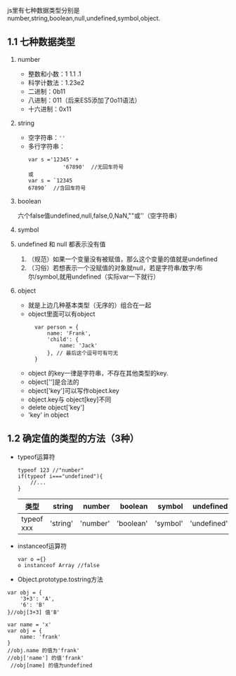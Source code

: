 js里有七种数据类型分别是number,string,boolean,null,undefined,symbol,object.
## 1.1 七种数据类型
1. number
    - 整数和小数：1 1.1 .1
    - 科学计数法：1.23e2
    - 二进制：0b11
    - 八进制：011（后来ES5添加了0o11语法）
    - 十六进制：0x11
2. string
    - 空字符串：`''`
    - 多行字符串：
        ```
        var s ='12345' +
                   '67890'  //无回车符号
        或
        var s = `12345
        67890`  //含回车符号
        ```
3. boolean

    六个false值undefined,null,false,0,NaN,""或''（空字符串）
4. symbol
5. undefined 和 null    都表示没有值
    1. （规范）如果一个变量没有被赋值，那么这个变量的值就是undefined
    2. （习俗）若想表示一个没赋值的对象就null，若是字符串/数字/布尔/symbol,就用undefined（实际var一下就行）
6. object 
    - 就是上边几种基本类型（无序的）组合在一起
    - object里面可以有object
      ```
        var person = {
            name: 'Frank', 
            'child': {
                name: 'Jack'
            }, // 最后这个逗号可有可无
        }      
      ```
    + object 的key一律是字符串，不存在其他类型的key.
    + object['']是合法的
    + object['key']可以写作object.key
    + object.key与 object[key]不同
    + delete object['key']
    + 'key' in object
## 1.2 确定值的类型的方法（3种）
- typeof运算符
    ```
    typeof 123 //"number"
    if(typeof i==="undefined"){
        //...
    }
    ```
    | 类型        | string   |  number |boolean	|symbol	|undefined	|null	|object	|function
    | -----------| -----:   | ----:  | -----:   | ----:  | -----:   | ----:  | -----:  | ----:  |
    | typeof xxx | 'string' |'number' |'boolean'|	'symbol'|	'undefined'	|'object'|	'object'|	'function'|

- instanceof运算符
    ```
    var o ={}
    o instanceof Array //false
    ```
- Object.prototype.tostring方法

```
var obj = {
    '3+3': 'A',
    '6': 'B'
}//obj[3+3] 值'B'

var name = 'x'
var obj = {
    name: 'frank'
}
//obj.name 的值为'frank'
//obj['name'] 的值'frank'
 //obj[name] 的值为undefined

